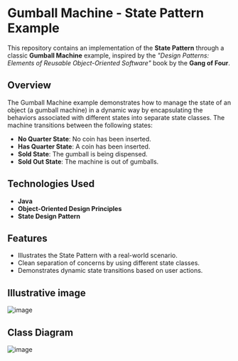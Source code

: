 # **Gumball Machine - State Pattern Example**

This repository contains an implementation of the **State Pattern** through a classic **Gumball Machine** example, inspired by the _"Design Patterns: Elements of Reusable Object-Oriented Software"_ book by the **Gang of Four**.

## **Overview**
The Gumball Machine example demonstrates how to manage the state of an object (a gumball machine) in a dynamic way by encapsulating the behaviors associated with different states into separate state classes. The machine transitions between the following states:

- **No Quarter State**: No coin has been inserted.
- **Has Quarter State**: A coin has been inserted.
- **Sold State**: The gumball is being dispensed.
- **Sold Out State**: The machine is out of gumballs.

## **Technologies Used**
- **Java**
- **Object-Oriented Design Principles**
- **State Design Pattern**

## **Features**
- Illustrates the State Pattern with a real-world scenario.
- Clean separation of concerns by using different state classes.
- Demonstrates dynamic state transitions based on user actions.

## **Illustrative image**
![image](https://github.com/user-attachments/assets/dd07c647-b111-4d23-82f7-0bf67620d65f)

## **Class Diagram**
![image](https://github.com/user-attachments/assets/9b09891f-7680-43b9-8013-4d3619971a79)


